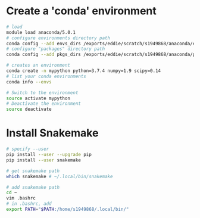 # Create a 'conda' environment
```bash
# load
module load anaconda/5.0.1
# configure environments directory path
conda config --add envs_dirs /exports/eddie/scratch/s1949868/anaconda/envs
# configure "packages" directory path
conda config --add pkgs_dirs /exports/eddie/scratch/s1949868/anaconda/pkgs

# creates an environment
conda create -n mypython python=3.7.4 numpy=1.9 scipy=0.14
# list your conda environments
conda info --envs

# Switch to the environment
source activate mypython
# Deactivate the environment
source deactivate
```
# Install Snakemake
```bash
# specify --user
pip install --user --upgrade pip
pip install --user snakemake

# get snakemake path
which snakemake # ~/.local/bin/snakemake

# add snakemake path
cd ~  
vim .bashrc
# in .bashrc, add
export PATH="$PATH:/home/s1949868/.local/bin/"
```
<!--stackedit_data:
eyJoaXN0b3J5IjpbMTI1NDYwOTI4MiwtMTU2NDc3NDI0MSwyMD
c2NjQ1NTUzLC0xMzY5NzI4MTE1LC03NzgxMzU3MzMsLTI0Nzc3
MjkzNSwtMTA3MzIwODk3MywtMTg1NDI2NjE0M119
-->